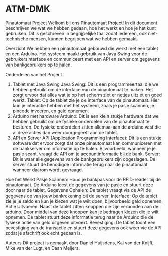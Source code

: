 # ATM-DMK
Pinautomaat Project
Welkom bij ons Pinautomaat Project! In dit document beschrijven we wat we hebben gedaan, hoe het werkt en hoe je het kunt gebruiken. Dit is geschreven in begrijpelijke taal zodat iedereen, ook niet-technische mensen, kunnen begrijpen wat we hebben gemaakt.

Overzicht
We hebben een pinautomaat gebouwd die werkt met een tablet en een Arduino. Het systeem maakt gebruik van Java Swing voor de gebruikersinterface en communiceert met een API en server om gegevens van bankgebruikers op te halen.

Onderdelen van het Project
1. Tablet met Java Swing
Java Swing: Dit is een programmeertaal die we hebben gebruikt om de interface van de pinautomaat te maken. Het zorgt ervoor dat alles wat je op het scherm ziet er netjes uitziet en goed werkt.
Tablet: Op de tablet zie je de interface van de pinautomaat. Hier kun je interactie hebben met het systeem, zoals je pasje scannen, je pincode invoeren, en geld opnemen.
2. Arduino met hardware
Arduino: Dit is een klein stukje hardware dat we hebben gebruikt om de fysieke onderdelen van de pinautomaat te besturen. De fysieke onderdelen zitten allemaal aan de arduino vast die al deze acties dan weer doorgegeeft aan de tablet.
3. API en Server
API (Application Programming Interface): Dit is een stukje software dat ervoor zorgt dat onze pinautomaat kan communiceren met de bankserver om informatie op te halen. Bijvoorbeeld, wanneer je je pasje scant, vraagt de API om je accountinformatie bij de bank.
Server: Dit is waar alle gegevens van de bankgebruikers zijn opgeslagen. De server stuurt de benodigde informatie terug naar de pinautomaat wanneer daarom wordt gevraagd.

Hoe het Werkt
Pasje Scannen: Houd je bankpas voor de RFID-reader bij de pinautomaat. De Arduino leest de gegevens van je pasje en stuurt deze door naar de tablet.
Gegevens Ophalen: De tablet vraagt via de API de gegevens op van jouw bankrekening bij de server.
Interface: Op de tablet zie je je saldo en kun je kiezen wat je wilt doen, bijvoorbeeld geld opnemen.
Actie Uitvoeren: Naast de tablet zitten knoppen die zijn verbonden aan de arduino. Door middel van deze knoppen kan je bedragen kiezen die je wilt opnemen. De tablet stuurt deze informatie terug naar de Arduino die de fysieke actie van geld uitgeven uitvoert.
Bevestiging: De tablet toont een bevestiging van de transactie en stuurt deze gegevens ook weer vie de API zodat je afschrift ook echt gedaan is.

Auteurs
Dit project is gemaakt door Daniel Huijsdens, Kai van der Knijff, Mike van der Lugt, en Daan Meijers.


